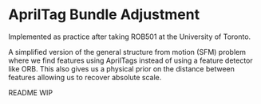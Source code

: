 # AprilTag Bundle Adjustment

Implemented as practice after taking ROB501 at the University of Toronto.

A simplified version of the general structure from motion (SFM) problem where we find features using AprilTags instead of using a feature detector like ORB. This also gives us a physical prior on the distance between features allowing us to recover absolute scale.

README WIP
